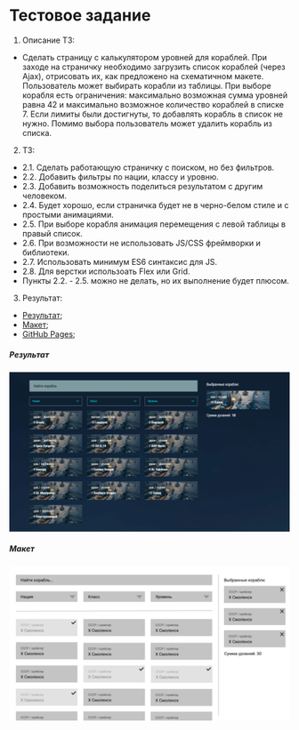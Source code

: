 # Тестовое задание

1. Описание ТЗ:
+ Сделать страницу с калькулятором уровней для кораблей. При заходе на страничку необходимо загрузить список кораблей (через Ajax), отрисовать их, как предложено на схематичном макете. Пользователь может выбирать корабли из таблицы. При выборе корабля есть ограничения: максимально возможная сумма уровней равна 42 и максимально возможное количество кораблей в списке 7. Если лимиты были достигнуты, то добавлять корабль в список не нужно. Помимо выбора пользователь может удалить корабль из списка.

2. ТЗ:
+ 2.1. Сделать работающую страничку с поиском, но без фильтров.
+ 2.2. Добавить фильтры по нации, классу и уровню.
+ 2.3. Добавить возможность поделиться результатом с другим человеком.
+ 2.4. Будет хорошо, если страничка будет не в черно-белом стиле и с простыми анимациями.
+ 2.5. При выборе корабля анимация перемещения с левой таблицы в правый список.
+ 2.6. При возможности не использовать JS/CSS фреймворки и библиотеки.
+ 2.7. Использовать минимум ES6 синтаксис для JS.
+ 2.8. Для верстки использоать Flex или Grid.
+ Пункты 2.2. - 2.5. можно не делать, но их выполнение будет плюсом.

3. Результат:
+ [Результат](#Image);
+ [Макет](#Layout);
+ [GitHub Pages](http://alexdyatlov.github.io/Ships);

##### <a name="Image"></a> Результат
<p align="center">
  <img src="https://github.com/AlexDyatlov/Ships/raw/master/app/img/readme.png">
</p>

##### <a name="Layout"></a> Макет
<p align="center">
  <img src="https://github.com/AlexDyatlov/Ships/raw/master/app/img/layout.png">
</p>